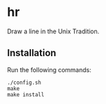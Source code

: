 # hr
Draw a line in the Unix Tradition.

## Installation

Run the following commands:

    ./config.sh
    make
    make install
